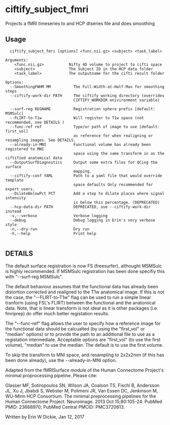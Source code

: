 # ciftify_subject_fmri

Projects a fMRI timeseries to and HCP dtseries file and does smoothing

## Usage
```
  ciftify_subject_fmri [options] <func.nii.gz> <subject> <task_label>

Arguments:
    <func.nii.gz>           Nifty 4D volume to project to cifti space
    <subject>               The Subject ID in the HCP data folder
    <task_label>            The outputname for the cifti result folder

Options:
  --SmoothingFWHM MM          The Full-Width-at-Half-Max for smoothing steps
  --ciftify-work-dir PATH     The ciftify working directory (overrides
                              CIFTIFY_WORKDIR enivironment variable)

  --surf-reg REGNAME          Registration sphere prefix [default: MSMSulc]
  --FLIRT-to-T1w              Will register to T1w space (not recommended, see DETAILS )
  --func-ref ref              Type/or path of image to use [default: first_vol]
                              as reference for when realigning or resampling images. See DETAILS.
  --already-in-MNI            Functional volume has already been registered to MNI
                              space using the same transform in as the ciftified anatomical data
  --OutputSurfDiagnostics     Output some extra files for QCing the surface
                              mapping.
  --ciftify-conf YAML         Path to a yaml file that would override template
                              space defaults Only recommended for expert users.
  --DilateBelowPct PCT        Add a step to dilate places where signal intensity
                              is below this percentage. (DEPRECATED)
  --hcp-data-dir PATH         DEPRECATED, use --ciftify-work-dir instead
  -v,--verbose                Verbose logging
  --debug                     Debug logging in Erin's very verbose style
  -n,--dry-run                Dry run
  -h,--help                   Print help


```
## DETAILS

The default surface registration is now FS (freesurfer), althought MSMSulc is highly recommended.
If MSMSulc registration has been done specifiy this with "--surf-reg MSMSulc".

The default behaviour assumes that the functional data has already been distortion
corrected and realigned to the T1w anatomical image.  If this is not the case, the
"--FLIRT-to-T1w" flag can be used to run a simple linear tranform (using FSL's FLIRT)
between the functional and the anatomical data. Note, that is linear transform is
not ideal as it is other packages (i.e. fmriprep) do offer much better registation results.

The "--func-ref" flag allows the user to specify how a reference image for the
functional data should be calcualted (by using the "first_vol" or "median" options)
or to provide the path to an additional file to use as a registation intermediate.
Acceptable options are "first_vol" (to use the first volume), "median"
to use the median. The default is to use the first volume.

To skip the transform to MNI space, and resampling to 2x2x2mm (if this has been
done already), use the --already-in-MNI option.

Adapted from the fMRISurface module of the Human Connectome
Project's minimal proprocessing pipeline. Please cite:

Glasser MF, Sotiropoulos SN, Wilson JA, Coalson TS, Fischl B, Andersson JL, Xu J,
Jbabdi S, Webster M, Polimeni JR, Van Essen DC, Jenkinson M, WU-Minn HCP Consortium.
The minimal preprocessing pipelines for the Human Connectome Project. Neuroimage. 2013 Oct 15;80:105-24.
PubMed PMID: 23668970; PubMed Central PMCID: PMC3720813.

Written by Erin W Dickie, Jan 12, 2017
